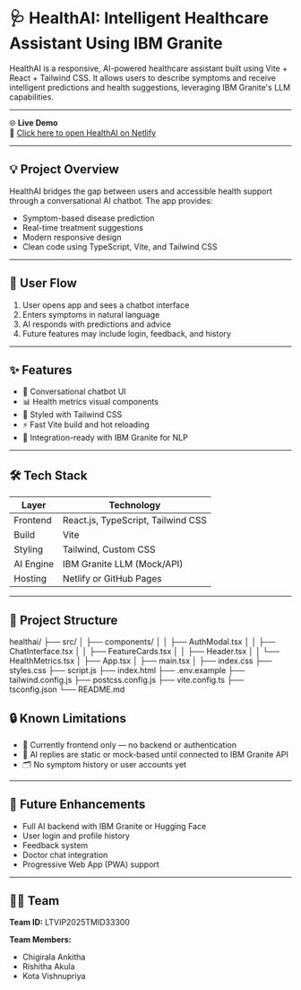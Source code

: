 # 🩺 HealthAI: Intelligent Healthcare Assistant Using IBM Granite

HealthAI is a responsive, AI-powered healthcare assistant built using Vite + React + Tailwind CSS. It allows users to describe symptoms and receive intelligent predictions and health suggestions, leveraging IBM Granite's LLM capabilities.

---

🌐 **Live Demo**  
🔗 [Click here to open HealthAI on Netlify](https://effervescent-youtiao-607c24.netlify.app)

---

## 💡 Project Overview

HealthAI bridges the gap between users and accessible health support through a conversational AI chatbot. The app provides:

- Symptom-based disease prediction
- Real-time treatment suggestions
- Modern responsive design
- Clean code using TypeScript, Vite, and Tailwind CSS

---

## 👥 User Flow

1. User opens app and sees a chatbot interface  
2. Enters symptoms in natural language  
3. AI responds with predictions and advice  
4. Future features may include login, feedback, and history

---

## ✨ Features

- 🤖 Conversational chatbot UI
- 📊 Health metrics visual components
- 🎨 Styled with Tailwind CSS
- ⚡ Fast Vite build and hot reloading
- 🧠 Integration-ready with IBM Granite for NLP

---

## 🛠️ Tech Stack

| Layer     | Technology                        |
|-----------|------------------------------------|
| Frontend  | React.js, TypeScript, Tailwind CSS |
| Build     | Vite                               |
| Styling   | Tailwind, Custom CSS               |
| AI Engine | IBM Granite LLM (Mock/API)         |
| Hosting   | Netlify or GitHub Pages            |

---

## 📂 Project Structure

healthai/
├── src/
│   ├── components/
│   │   ├── AuthModal.tsx
│   │   ├── ChatInterface.tsx
│   │   ├── FeatureCards.tsx
│   │   ├── Header.tsx
│   │   └── HealthMetrics.tsx
│   ├── App.tsx
│   ├── main.tsx
│   ├── index.css
├── styles.css
├── script.js
├── index.html
├── .env.example
├── tailwind.config.js
├── postcss.config.js
├── vite.config.ts
├── tsconfig.json
└── README.md
## 🔒 Known Limitations

- 🔧 Currently frontend only — no backend or authentication  
- 🧠 AI replies are static or mock-based until connected to IBM Granite API  
- 🗂️ No symptom history or user accounts yet  

---

## 🔮 Future Enhancements

- Full AI backend with IBM Granite or Hugging Face  
- User login and profile history  
- Feedback system  
- Doctor chat integration  
- Progressive Web App (PWA) support  

---

## 👩‍💻 Team

**Team ID:** LTVIP2025TMID33300  

**Team Members:**
- Chigirala Ankitha 
- Rishitha Akula  
- Kota Vishnupriya
